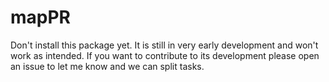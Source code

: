 # mapPR

Don't install this package yet. It is still in very early development and won't work as intended. If you want to contribute to its development please open an issue to let me know and we can split tasks. 

